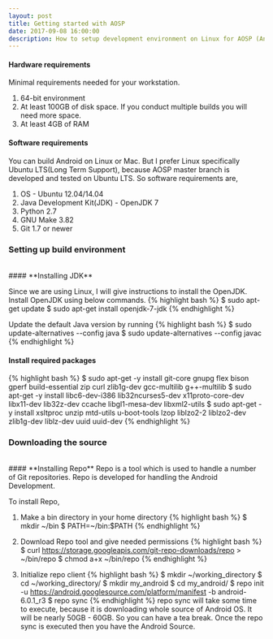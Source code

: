 ```yaml
---
layout: post
title: Getting started with AOSP
date: 2017-09-08 16:00:00
description: How to setup development environment on Linux for AOSP (Android Open Source Project)
---
```


#### **Hardware requirements**

Minimal requirements needed for your workstation.

1. 64-bit environment
2. At least 100GB of disk space. If you conduct multiple builds you will need more space.
3. At least 4GB of RAM

#### **Software requirements**

You can build Android on Linux or Mac. But I prefer Linux specifically Ubuntu LTS(Long Term Support), because AOSP master branch is developed and tested on Ubuntu LTS. So software requirements are,

1. OS - Ubuntu 12.04/14.04
2. Java Development Kit(JDK) - OpenJDK 7
3. Python 2.7
4. GNU Make 3.82
5. Git 1.7 or newer

### Setting up build environment
<br/>
#### **Installing JDK**

Since we are using Linux, I will give instructions to install the OpenJDK. Install OpenJDK using below commands.
{% highlight bash %}
$ sudo apt-get update
$ sudo apt-get install openjdk-7-jdk
{% endhighlight %}

Update the default Java version by running
{% highlight bash %}
$ sudo update-alternatives --config java
$ sudo update-alternatives --config javac
{% endhighlight %}

#### **Install required packages**
{% highlight bash %}
$ sudo apt-get -y install git-core gnupg flex bison gperf build-essential zip curl zlib1g-dev gcc-multilib g++-multilib 
$ sudo apt-get -y install libc6-dev-i386 lib32ncurses5-dev x11proto-core-dev libx11-dev lib32z-dev ccache libgl1-mesa-dev libxml2-utils 
$ sudo apt-get -y install xsltproc unzip mtd-utils u-boot-tools lzop liblzo2-2 liblzo2-dev zlib1g-dev liblz-dev uuid uuid-dev
{% endhighlight %}

### Downloading the source
<br/>
#### **Installing Repo**
Repo is a tool which is used to handle a number of Git repositories. Repo is developed for handling the Android Development. 

To install Repo,
1. Make a bin directory in your home directory
{% highlight bash %}
$ mkdir ~/bin
$ PATH=~/bin:$PATH
{% endhighlight %}

2. Download Repo tool and give needed permissions
{% highlight bash %}
$ curl https://storage.googleapis.com/git-repo-downloads/repo > ~/bin/repo
$ chmod a+x ~/bin/repo
{% endhighlight %}

3. Initialize repo client
{% highlight bash %}
$ mkdir ~/working_directory
$ cd ~/working_directory/
$ mkdir my_android
$ cd my_android/ 
$ repo init -u https://android.googlesource.com/platform/manifest -b  android-6.0.1_r3
$ repo sync
{% endhighlight %}
repo sync will take some time to execute, because it is downloading whole source of Android OS. It will be nearly 50GB - 60GB. So you can have a tea break. Once the repo sync is executed then you have the Android Source. 
